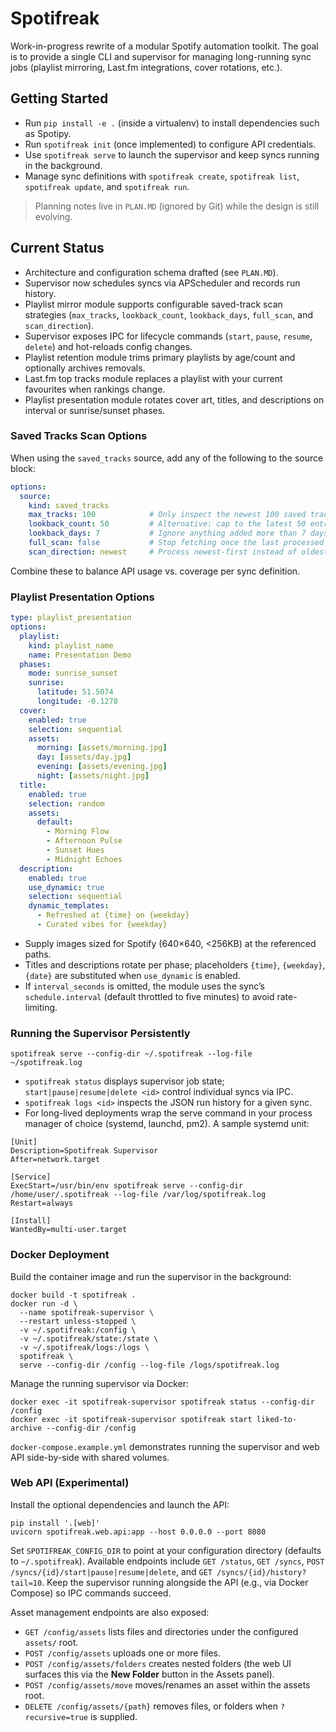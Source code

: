 # Spotifreak

Work-in-progress rewrite of a modular Spotify automation toolkit. The goal is to provide a single CLI and supervisor for managing long-running sync jobs (playlist mirroring, Last.fm integrations, cover rotations, etc.).

## Getting Started
- Run `pip install -e .` (inside a virtualenv) to install dependencies such as Spotipy.
- Run `spotifreak init` (once implemented) to configure API credentials.
- Use `spotifreak serve` to launch the supervisor and keep syncs running in the background.
- Manage sync definitions with `spotifreak create`, `spotifreak list`, `spotifreak update`, and `spotifreak run`.

> Planning notes live in `PLAN.MD` (ignored by Git) while the design is still evolving.

## Current Status
- Architecture and configuration schema drafted (see `PLAN.MD`).
- Supervisor now schedules syncs via APScheduler and records run history.
- Playlist mirror module supports configurable saved-track scan strategies (`max_tracks`, `lookback_count`, `lookback_days`, `full_scan`, and `scan_direction`).
- Supervisor exposes IPC for lifecycle commands (`start`, `pause`, `resume`, `delete`) and hot-reloads config changes.
- Playlist retention module trims primary playlists by age/count and optionally archives removals.
- Last.fm top tracks module replaces a playlist with your current favourites when rankings change.
- Playlist presentation module rotates cover art, titles, and descriptions on interval or sunrise/sunset phases.

### Saved Tracks Scan Options
When using the `saved_tracks` source, add any of the following to the source block:

```yaml
options:
  source:
    kind: saved_tracks
    max_tracks: 100            # Only inspect the newest 100 saved tracks
    lookback_count: 50         # Alternative: cap to the latest 50 entries regardless of max_tracks
    lookback_days: 7           # Ignore anything added more than 7 days ago
    full_scan: false           # Stop fetching once the last processed track is seen
    scan_direction: newest     # Process newest-first instead of oldest-first
```

Combine these to balance API usage vs. coverage per sync definition.

### Playlist Presentation Options

```yaml
type: playlist_presentation
options:
  playlist:
    kind: playlist_name
    name: Presentation Demo
  phases:
    mode: sunrise_sunset
    sunrise:
      latitude: 51.5074
      longitude: -0.1278
  cover:
    enabled: true
    selection: sequential
    assets:
      morning: [assets/morning.jpg]
      day: [assets/day.jpg]
      evening: [assets/evening.jpg]
      night: [assets/night.jpg]
  title:
    enabled: true
    selection: random
    assets:
      default:
        - Morning Flow
        - Afternoon Pulse
        - Sunset Hues
        - Midnight Echoes
  description:
    enabled: true
    use_dynamic: true
    selection: sequential
    dynamic_templates:
      - Refreshed at {time} on {weekday}
      - Curated vibes for {weekday}
```

- Supply images sized for Spotify (640×640, <256KB) at the referenced paths.
- Titles and descriptions rotate per phase; placeholders `{time}`, `{weekday}`, `{date}` are substituted when `use_dynamic` is enabled.
- If `interval_seconds` is omitted, the module uses the sync’s `schedule.interval` (default throttled to five minutes) to avoid rate-limiting.

### Running the Supervisor Persistently

```
spotifreak serve --config-dir ~/.spotifreak --log-file ~/spotifreak.log
```

- `spotifreak status` displays supervisor job state; `start|pause|resume|delete <id>` control individual syncs via IPC.
- `spotifreak logs <id>` inspects the JSON run history for a given sync.
- For long-lived deployments wrap the serve command in your process manager of choice (systemd, launchd, pm2). A sample systemd unit:

```
[Unit]
Description=Spotifreak Supervisor
After=network.target

[Service]
ExecStart=/usr/bin/env spotifreak serve --config-dir /home/user/.spotifreak --log-file /var/log/spotifreak.log
Restart=always

[Install]
WantedBy=multi-user.target
```

### Docker Deployment

Build the container image and run the supervisor in the background:

```
docker build -t spotifreak .
docker run -d \
  --name spotifreak-supervisor \
  --restart unless-stopped \
  -v ~/.spotifreak:/config \
  -v ~/.spotifreak/state:/state \
  -v ~/.spotifreak/logs:/logs \
  spotifreak \
  serve --config-dir /config --log-file /logs/spotifreak.log
```

Manage the running supervisor via Docker:

```
docker exec -it spotifreak-supervisor spotifreak status --config-dir /config
docker exec -it spotifreak-supervisor spotifreak start liked-to-archive --config-dir /config
```

`docker-compose.example.yml` demonstrates running the supervisor and web API side-by-side with shared volumes.

### Web API (Experimental)

Install the optional dependencies and launch the API:

```
pip install '.[web]'
uvicorn spotifreak.web.api:app --host 0.0.0.0 --port 8080
```

Set `SPOTIFREAK_CONFIG_DIR` to point at your configuration directory (defaults to `~/.spotifreak`). Available endpoints include `GET /status`, `GET /syncs`, `POST /syncs/{id}/start|pause|resume|delete`, and `GET /syncs/{id}/history?tail=10`. Keep the supervisor running alongside the API (e.g., via Docker Compose) so IPC commands succeed.

Asset management endpoints are also exposed:

- `GET /config/assets` lists files and directories under the configured `assets/` root.
- `POST /config/assets` uploads one or more files.
- `POST /config/assets/folders` creates nested folders (the web UI surfaces this via the **New Folder** button in the Assets panel).
- `POST /config/assets/move` moves/renames an asset within the assets root.
- `DELETE /config/assets/{path}` removes files, or folders when `?recursive=true` is supplied.
